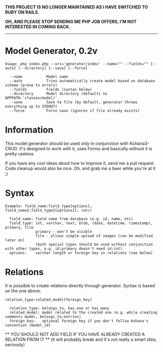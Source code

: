 **THIS PROJECT IS NO LONGER MAINTAINED AS I HAVE SWITCHED TO RUBY ON RAILS.**

**OH, AND PLEASE STOP SENDING ME PHP JOB OFFERS, I'M NOT INTERESTED IN COMING BACK.**

---

Model Generator, 0.2v
=====================

    Usage: php index.php --uri='generator/index' --name="" --fields="" [--auto] [--directory] [--save] [--force]
    
      --name           Model name
      --auto           Tries automatically create model based on database schema (prone to errors)
      --fields         Fields (syntax below)
      --directory      Model directory (defaults to APPPATH.'classes/model/'
      --save           Save to file (by default, generator throws everything up to STDOUT)
      --force          Force save (ignores if file already exists)

Information
===========

This model generator should be used *only* in conjunction with Kohana3-CRUD.
It's designed to work with it, uses Formo and basically without it is pretty useless.

If you have any cool ideas about how to improve it, send me a pull request. Code cleanup would also be nice.
Oh, and grab me a beer while you're at it ;)

Syntax
======

    Example: field_name:field_type[options]; field_name2:field_type2[options2]; (etc)
    
      field_name: field name from database (e.g. id, name, etc)
      field_type: int, varchar, text, blob, (date, datetime, timestamp), primary, file
                  primary - won't be visible
                  file - allows simple upload of images (can be modified later on)
                  (both special types should be used without conjunction with other types, e.g. id:primary doesn't need id:int)
      options:    varchar length or foreign key in relations (see below)

Relations
=========

It is possible to create relations directly through generator. Syntax is based on the one above:

    relation_type:related_model[foreign_key]

      relation_type: belongs_to, has_one or has_many
      related_model: model related to the created one (e.g. while creating comments model, belongs_to:entries) 
      foreign_key:   optional foreign key if you don't follow Kohana's convention (model_id)

** YOU SHOULD NOT ADD FIELD IF YOU HAVE ALREADY CREATED A RELATION FROM IT **
     (it will probably break and it's not really a smart idea, seriously)
